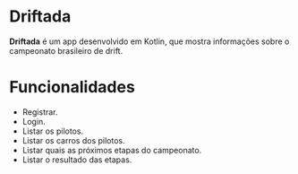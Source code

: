 # Driftada
**Driftada** é um app desenvolvido em Kotlin, que mostra informações sobre o campeonato brasileiro de drift.

# Funcionalidades
-   Registrar.
-   Login.
-   Listar os pilotos.
-   Listar os carros dos pilotos.
-   Listar quais as próximos etapas do campeonato.
-   Listar o resultado das etapas.

